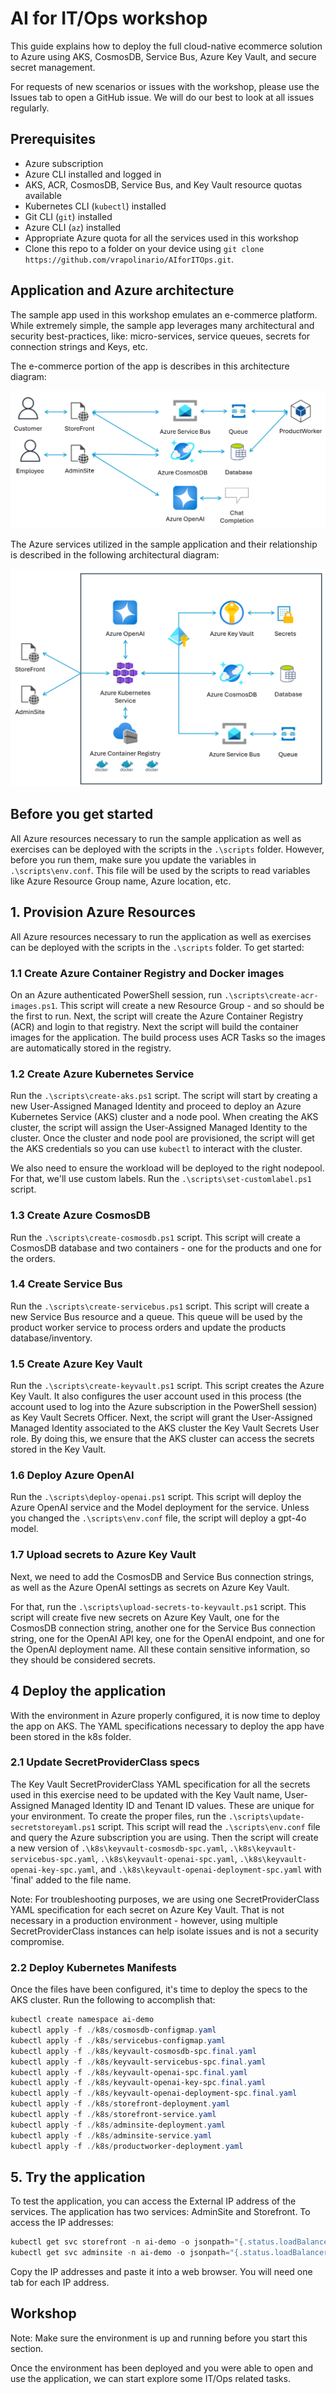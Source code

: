 # AI for IT/Ops workshop

This guide explains how to deploy the full cloud-native ecommerce solution to Azure using AKS, CosmosDB, Service Bus, Azure Key Vault, and secure secret management.

For requests of new scenarios or issues with the workshop, please use the Issues tab to open a GitHub issue. We will do our best to look at all issues regularly.

## Prerequisites

- Azure subscription
- Azure CLI installed and logged in
- AKS, ACR, CosmosDB, Service Bus, and Key Vault resource quotas available
- Kubernetes CLI (`kubectl`) installed
- Git CLI (`git`) installed
- Azure CLI (`az`) installed
- Appropriate Azure quota for all the services used in this workshop
- Clone this repo to a folder on your device using `git clone https://github.com/vrapolinario/AIforITOps.git`.

## Application and Azure architecture

The sample app used in this workshop emulates an e-commerce platform. While extremely simple, the sample app leverages many architectural and security best-practices, like: micro-services, service queues, secrets for connection strings and Keys, etc.

The e-commerce portion of the app is describes in this architecture diagram:

![App Architecture](./images/AppArchitecture.png)

The Azure services utilized in the sample application and their relationship is described in the following architectural diagram:

![Azure Architecture](./images/AzureArchitecture.png)

## Before you get started

All Azure resources necessary to run the sample application as well as exercises can be deployed with the scripts in the `.\scripts` folder. However, before you run them, make sure you update the variables in `.\scripts\env.conf`. This file will be used by the scripts to read variables like Azure Resource Group name, Azure location, etc.

## 1. Provision Azure Resources

All Azure resources necessary to run the application as well as exercises can be deployed with the scripts in the `.\scripts` folder. To get started:

### 1.1 Create Azure Container Registry and Docker images

On an Azure authenticated PowerShell session, run `.\scripts\create-acr-images.ps1`. This script will create a new Resource Group - and so should be the first to run. Next, the script will create the Azure Container Registry (ACR) and login to that registry. Next the script will build the container images for the application. The build process uses ACR Tasks so the images are automatically stored in the registry.

### 1.2 Create Azure Kubernetes Service

Run the `.\scripts\create-aks.ps1` script. The script will start by creating a new User-Assigned Managed Identity and proceed to deploy an Azure Kubernetes Service (AKS) cluster and a node pool. When creating the AKS cluster, the script will assign the User-Assigned Managed Identity to  the cluster. Once the cluster and node pool are provisioned, the script will get the AKS credentials so you can use `kubectl` to interact with the cluster.

We also need to ensure the workload will be deployed to the right nodepool. For that, we'll use custom labels. Run the `.\scripts\set-customlabel.ps1` script.

### 1.3 Create Azure CosmosDB

Run the `.\scripts\create-cosmosdb.ps1` script. This script will create a CosmosDB database and two containers - one for the products and one for the orders.

### 1.4 Create Service Bus

Run the `.\scripts\create-servicebus.ps1` script. This script will create a new Service Bus resource and a queue. This queue will be used by the product worker service to process orders and update the products database/inventory.

### 1.5 Create Azure Key Vault

Run the `.\scripts\create-keyvault.ps1` script. This script creates the Azure Key Vault. It also configures the user account used in this process (the account used to log into the Azure subscription in the PowerShell session) as Key Vault Secrets Officer. Next, the script will grant the User-Assigned Managed Identity associated to the AKS cluster the Key Vault Secrets User role. By doing this, we ensure that the AKS cluster can access the secrets stored in the Key Vault.

### 1.6 Deploy Azure OpenAI

Run the `.\scripts\deploy-openai.ps1` script. This script will deploy the Azure OpenAI service and the Model deployment for the service. Unless you changed the `.\scripts\env.conf` file, the script will deploy a gpt-4o model.

### 1.7 Upload secrets to Azure Key Vault

Next, we need to add the CosmosDB and Service Bus connection strings, as well as the Azure OpenAI settings as secrets on Azure Key Vault.

For that, run the `.\scripts\upload-secrets-to-keyvault.ps1` script. This script will create five new secrets on Azure Key Vault, one for the CosmosDB connection string, another one for the Service Bus connection string, one for the OpenAI API key, one for the OpenAI endpoint, and one for the OpenAI deployment name. All these contain sensitive information, so they should be considered secrets.

## 4 Deploy the application

With the environment in Azure properly configured, it is now time to deploy the app on AKS. The YAML specifications necessary to deploy the app have been stored in the k8s folder.

### 2.1 Update SecretProviderClass specs

 The Key Vault SecretProviderClass YAML specification for all the secrets used in this exercise need to be updated with the Key Vault name, User-Assigned Managed Identity ID and Tenant ID values. These are unique for your environment. To create the proper files, run the `.\scripts\update-secretstoreyaml.ps1` script. This script will read the `.\scripts\env.conf` file and query the Azure subscription you are using. Then the script will create a new version of `.\k8s\keyvault-cosmosdb-spc.yaml`, `.\k8s\keyvault-servicebus-spc.yaml`, `.\k8s\keyvault-openai-spc.yaml`, `.\k8s\keyvault-openai-key-spc.yaml`, and `.\k8s\keyvault-openai-deployment-spc.yaml` with 'final' added to the file name.

 Note: For troubleshooting purposes, we are using one SecretProviderClass YAML specification for each secret on Azure Key Vault. That is not necessary in a production environment - however, using multiple SecretProviderClass instances can help isolate issues and is not a security compromise.

### 2.2 Deploy Kubernetes Manifests

Once the files have been configured, it's time to deploy the specs to the AKS cluster. Run the following to accomplish that:

```powershell
kubectl create namespace ai-demo
kubectl apply -f ./k8s/cosmosdb-configmap.yaml
kubectl apply -f ./k8s/servicebus-configmap.yaml
kubectl apply -f ./k8s/keyvault-cosmosdb-spc.final.yaml
kubectl apply -f ./k8s/keyvault-servicebus-spc.final.yaml
kubectl apply -f ./k8s/keyvault-openai-spc.final.yaml
kubectl apply -f ./k8s/keyvault-openai-key-spc.final.yaml
kubectl apply -f ./k8s/keyvault-openai-deployment-spc.final.yaml
kubectl apply -f ./k8s/storefront-deployment.yaml
kubectl apply -f ./k8s/storefront-service.yaml
kubectl apply -f ./k8s/adminsite-deployment.yaml
kubectl apply -f ./k8s/adminsite-service.yaml
kubectl apply -f ./k8s/productworker-deployment.yaml
```

## 5. Try the application

To test the application, you can access the External IP address of the services. The application has two services: AdminSite and Storefront. To access the IP addresses:

```powershell
kubectl get svc storefront -n ai-demo -o jsonpath="{.status.loadBalancer.ingress[0].ip}"
kubectl get svc adminsite -n ai-demo -o jsonpath="{.status.loadBalancer.ingress[0].ip}"
```

Copy the IP addresses and paste it into a web browser. You will need one tab for each IP address.

## Workshop

Note: Make sure the environment is up and running before you start this section.

Once the environment has been deployed and you were able to open and use the application, we can start explore some IT/Ops related tasks.
